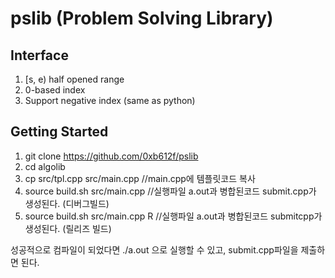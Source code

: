 # pslib (Problem Solving Library)

## Interface
  1. [s, e) half opened range
  2. 0-based index
  3. Support negative index (same as python)

## Getting Started
  1. git clone https://github.com/0xb612f/pslib  
  2. cd algolib  
  3. cp src/tpl.cpp src/main.cpp //main.cpp에 템플릿코드 복사  
  4. source build.sh src/main.cpp //실행파일 a.out과 병합된코드 submit.cpp가 생성된다. (디버그빌드)  
  5. source build.sh src/main.cpp R //실행파일 a.out과 병합된코드 submitcpp가 생성된다. (릴리즈 빌드) 

성공적으로 컴파일이 되었다면 ./a.out 으로 실행할 수 있고, submit.cpp파일을 제출하면 된다.
